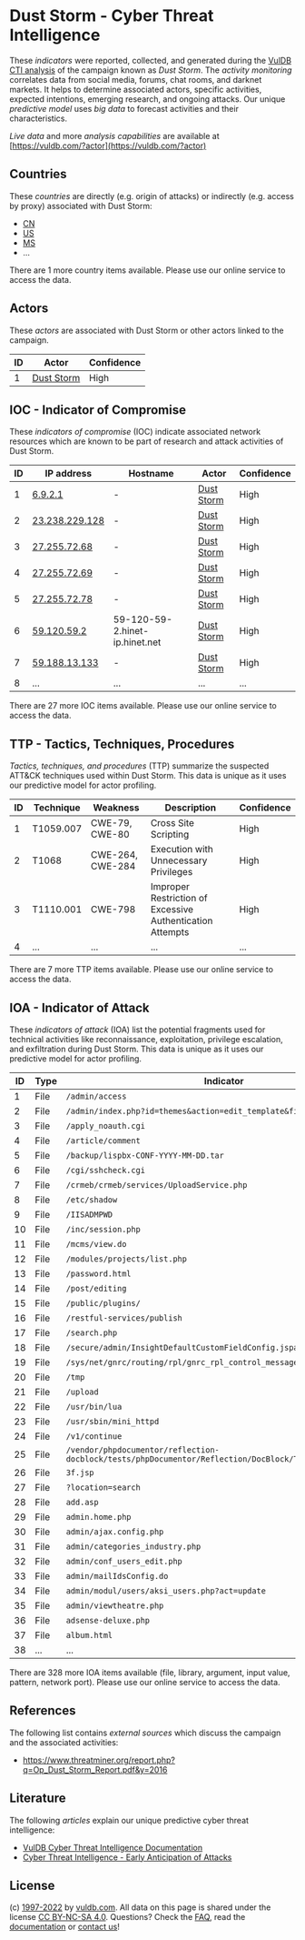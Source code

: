 # Dust Storm - Cyber Threat Intelligence

These _indicators_ were reported, collected, and generated during the [VulDB CTI analysis](https://vuldb.com/?kb.cti) of the campaign known as _Dust Storm_. The _activity monitoring_ correlates data from social media, forums, chat rooms, and darknet markets. It helps to determine associated actors, specific activities, expected intentions, emerging research, and ongoing attacks. Our unique _predictive model_ uses _big data_ to forecast activities and their characteristics.

_Live data_ and more _analysis capabilities_ are available at [https://vuldb.com/?actor](https://vuldb.com/?actor)

## Countries

These _countries_ are directly (e.g. origin of attacks) or indirectly (e.g. access by proxy) associated with Dust Storm:

* [CN](https://vuldb.com/?country.cn)
* [US](https://vuldb.com/?country.us)
* [MS](https://vuldb.com/?country.ms)
* ...

There are 1 more country items available. Please use our online service to access the data.

## Actors

These _actors_ are associated with Dust Storm or other actors linked to the campaign.

ID | Actor | Confidence
-- | ----- | ----------
1 | [Dust Storm](https://vuldb.com/?actor.dust_storm) | High

## IOC - Indicator of Compromise

These _indicators of compromise_ (IOC) indicate associated network resources which are known to be part of research and attack activities of Dust Storm.

ID | IP address | Hostname | Actor | Confidence
-- | ---------- | -------- | ----- | ----------
1 | [6.9.2.1](https://vuldb.com/?ip.6.9.2.1) | - | [Dust Storm](https://vuldb.com/?actor.dust_storm) | High
2 | [23.238.229.128](https://vuldb.com/?ip.23.238.229.128) | - | [Dust Storm](https://vuldb.com/?actor.dust_storm) | High
3 | [27.255.72.68](https://vuldb.com/?ip.27.255.72.68) | - | [Dust Storm](https://vuldb.com/?actor.dust_storm) | High
4 | [27.255.72.69](https://vuldb.com/?ip.27.255.72.69) | - | [Dust Storm](https://vuldb.com/?actor.dust_storm) | High
5 | [27.255.72.78](https://vuldb.com/?ip.27.255.72.78) | - | [Dust Storm](https://vuldb.com/?actor.dust_storm) | High
6 | [59.120.59.2](https://vuldb.com/?ip.59.120.59.2) | 59-120-59-2.hinet-ip.hinet.net | [Dust Storm](https://vuldb.com/?actor.dust_storm) | High
7 | [59.188.13.133](https://vuldb.com/?ip.59.188.13.133) | - | [Dust Storm](https://vuldb.com/?actor.dust_storm) | High
8 | ... | ... | ... | ...

There are 27 more IOC items available. Please use our online service to access the data.

## TTP - Tactics, Techniques, Procedures

_Tactics, techniques, and procedures_ (TTP) summarize the suspected ATT&CK techniques used within Dust Storm. This data is unique as it uses our predictive model for actor profiling.

ID | Technique | Weakness | Description | Confidence
-- | --------- | -------- | ----------- | ----------
1 | T1059.007 | CWE-79, CWE-80 | Cross Site Scripting | High
2 | T1068 | CWE-264, CWE-284 | Execution with Unnecessary Privileges | High
3 | T1110.001 | CWE-798 | Improper Restriction of Excessive Authentication Attempts | High
4 | ... | ... | ... | ...

There are 7 more TTP items available. Please use our online service to access the data.

## IOA - Indicator of Attack

These _indicators of attack_ (IOA) list the potential fragments used for technical activities like reconnaissance, exploitation, privilege escalation, and exfiltration during Dust Storm. This data is unique as it uses our predictive model for actor profiling.

ID | Type | Indicator | Confidence
-- | ---- | --------- | ----------
1 | File | `/admin/access` | High
2 | File | `/admin/index.php?id=themes&action=edit_template&filename=blog` | High
3 | File | `/apply_noauth.cgi` | High
4 | File | `/article/comment` | High
5 | File | `/backup/lispbx-CONF-YYYY-MM-DD.tar` | High
6 | File | `/cgi/sshcheck.cgi` | High
7 | File | `/crmeb/crmeb/services/UploadService.php` | High
8 | File | `/etc/shadow` | Medium
9 | File | `/IISADMPWD` | Medium
10 | File | `/inc/session.php` | High
11 | File | `/mcms/view.do` | High
12 | File | `/modules/projects/list.php` | High
13 | File | `/password.html` | High
14 | File | `/post/editing` | High
15 | File | `/public/plugins/` | High
16 | File | `/restful-services/publish` | High
17 | File | `/search.php` | Medium
18 | File | `/secure/admin/InsightDefaultCustomFieldConfig.jspa` | High
19 | File | `/sys/net/gnrc/routing/rpl/gnrc_rpl_control_messages.c` | High
20 | File | `/tmp` | Low
21 | File | `/upload` | Low
22 | File | `/usr/bin/lua` | Medium
23 | File | `/usr/sbin/mini_httpd` | High
24 | File | `/v1/continue` | Medium
25 | File | `/vendor/phpdocumentor/reflection-docblock/tests/phpDocumentor/Reflection/DocBlock/Tag/LinkTagTeet.php` | High
26 | File | `3f.jsp` | Low
27 | File | `?location=search` | High
28 | File | `add.asp` | Low
29 | File | `admin.home.php` | High
30 | File | `admin/ajax.config.php` | High
31 | File | `admin/categories_industry.php` | High
32 | File | `admin/conf_users_edit.php` | High
33 | File | `admin/mailIdsConfig.do` | High
34 | File | `admin/modul/users/aksi_users.php?act=update` | High
35 | File | `admin/viewtheatre.php` | High
36 | File | `adsense-deluxe.php` | High
37 | File | `album.html` | Medium
38 | ... | ... | ...

There are 328 more IOA items available (file, library, argument, input value, pattern, network port). Please use our online service to access the data.

## References

The following list contains _external sources_ which discuss the campaign and the associated activities:

* https://www.threatminer.org/report.php?q=Op_Dust_Storm_Report.pdf&y=2016

## Literature

The following _articles_ explain our unique predictive cyber threat intelligence:

* [VulDB Cyber Threat Intelligence Documentation](https://vuldb.com/?kb.cti)
* [Cyber Threat Intelligence - Early Anticipation of Attacks](https://www.scip.ch/en/?labs.20201022)

## License

(c) [1997-2022](https://vuldb.com/?kb.changelog) by [vuldb.com](https://vuldb.com/?kb.about). All data on this page is shared under the license [CC BY-NC-SA 4.0](https://creativecommons.org/licenses/by-nc-sa/4.0/). Questions? Check the [FAQ](https://vuldb.com/?kb.faq), read the [documentation](https://vuldb.com/?kb) or [contact us](https://vuldb.com/?contact)!
